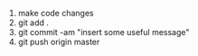 1. make code changes
2. git add .
3. git commit -am "insert some useful message"
4. git push origin master